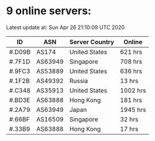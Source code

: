 # 9 online servers:

Latest update at: Sun Apr 26 21:10:09 UTC 2020

| ID | ASN | Server Country | Online |
| -- | --- | -------------- | ------ |
| #.D09B | AS174 | United States | 621 hrs |
| #.7F1D | AS63949 | Singapore | 708 hrs |
| #.9FC3 | AS53889 | United States | 636 hrs |
| #.1F2B | AS49392 | Russia | 13 hrs |
| #.C348 | AS35913 | United States | 1002 hrs |
| #.BD3E | AS63888 | Hong Kong | 181 hrs |
| #.2A79 | AS63949 | Japan | 1945 hrs |
| #.66BF | AS16509 | Singapore | 32 hrs |
| #.33B9 | AS63888 | Hong Kong | 17 hrs |

